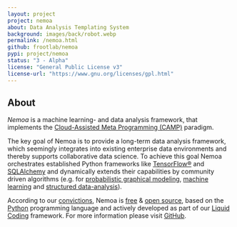 ```yaml
---
layout: project
project: nemoa
about: Data Analysis Templating System
background: images/back/robot.webp
permalink: /nemoa.html
github: frootlab/nemoa
pypi: project/nemoa
status: "3 - Alpha"
license: "General Public License v3"
license-url: "https://www.gnu.org/licenses/gpl.html"
---
```


## About

*Nemoa* is a machine learning- and data analysis framework, that implements the
[Cloud-Assisted Meta Programming (CAMP)](/tags#CAMP) paradigm.

The key goal of Nemoa is to provide a long-term data analysis framework, which
seemingly integrates into existing enterprise data environments and thereby
supports collaborative data science. To achieve this goal Nemoa orchestrates
established Python frameworks like [TensorFlow®](https://www.tensorflow.org/)
and [SQLAlchemy](https://www.sqlalchemy.org/) and dynamically extends their
capabilities by community driven algorithms (e.g. for [probabilistic graphical
modeling](https://en.wikipedia.org/wiki/Graphical_model), [machine
learning](https://en.wikipedia.org/wiki/Machine_learning) and [structured
data-analysis](https://en.wikipedia.org/wiki/Structured_data_analysis_(statistics))).

According to our [convictions](/corporate/2019/03/19/welcome-at-frootlab.html),
Nemoa is [free](https://en.wikipedia.org/wiki/Free_software) & [open
source](https://en.wikipedia.org/wiki/Open-source_software), based on the
[Python](https://www.python.org/) programming language and actively developed as
part of our [Liquid Coding](https://github.com/orgs/frootlab/projects)
framework. For more information please visit
[GitHub](https://github.com/frootlab/nemoa).
